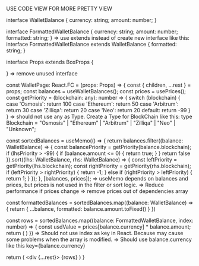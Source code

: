 USE CODE VIEW FOR MORE PRETTY VIEW 

interface WalletBalance {
  currency: string; 
  amount: number;
}

interface FormattedWalletBalance {
  currency: string;
  amount: number;
  formatted: string;
} 
=> use extends instead of create new interface
like this: interface FormattedWalletBalance extends WalletBalance {
  formatted: string;
}

interface Props extends BoxProps {

}
=> remove unused interface 

const WalletPage: React.FC<Props> = (props: Props) => {
  const { children, ...rest } = props;
  const balances = useWalletBalances();
  const prices = usePrices();
	const getPriority = (blockchain: any): number => {
	  switch (blockchain) {
	    case 'Osmosis':
	      return 100
	    case 'Ethereum':
	      return 50
	    case 'Arbitrum':
	      return 30
	    case 'Zilliqa':
	      return 20
	    case 'Neo':
	      return 20
	    default:
	      return -99
	  }
	}
  => should not use any as Type. Create a Type for BlockChain
  like this: type Blockchain = "Osmosis" | "Ethereum" | "Arbitrum" | "Zilliqa" | "Neo" | "Unknown";

  const sortedBalances = useMemo(() => {
    return balances.filter((balance: WalletBalance) => {
		  const balancePriority = getPriority(balance.blockchain);
		  if (lhsPriority > -99) {
		     if (balance.amount <= 0) {
		       return true;
		     }
		  }
		  return false
		}).sort((lhs: WalletBalance, rhs: WalletBalance) => {
			const leftPriority = getPriority(lhs.blockchain);
		  const rightPriority = getPriority(rhs.blockchain);
		  if (leftPriority > rightPriority) {
		    return -1;
		  } else if (rightPriority > leftPriority) {
		    return 1;
		  }
    });
  }, [balances, prices]);
  => useMemo depends on balances and prices, but prices is not used in the filter or sort logic. => Reduce performance if prices change => remove prices out of dependencies array

  const formattedBalances = sortedBalances.map((balance: WalletBalance) => {
    return {
      ...balance,
      formatted: balance.amount.toFixed()
    }
  })

  const rows = sortedBalances.map((balance: FormattedWalletBalance, index: number) => {
    const usdValue = prices[balance.currency] * balance.amount;
    return (
      <WalletRow 
        className={classes.row}
        key={index}
        amount={balance.amount}
        usdValue={usdValue}
        formattedAmount={balance.formatted}
      />
    )
  })
  => Should not use index as key in React. Because may cause some problems when the array is modified. => Should
  use balance.currency like this key={balance.currency}

  return (
    <div {...rest}>
      {rows}
    </div>
  )
}
